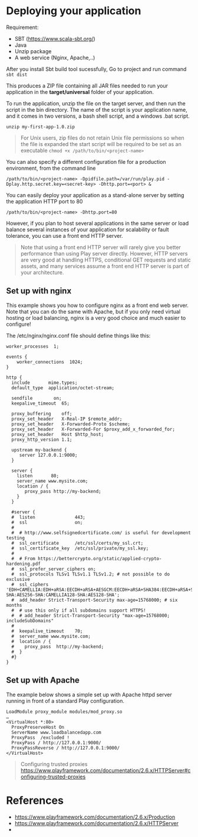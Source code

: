 # Deploying your application

Requirement:

- SBT (https://www.scala-sbt.org/)
- Java
- Unzip package
- A web service (Nginx, Apache,..)

After you install Sbt build tool sucessfully, Go to project and run command `sbt dist`

This produces a ZIP file containing all JAR files needed to run your application in the **target/universal** folder of your application.

To run the application, unzip the file on the target server, and then run the script in the bin directory. The name of the script is your application name, and it comes in two versions, a bash shell script, and a windows .bat script.

```
unzip my-first-app-1.0.zip
```

> For Unix users, zip files do not retain Unix file permissions so when the file is expanded the start script will be required to be set as an executable `chmod +x /path/to/bin/<project-name>`

You can also specify a different configuration file for a production environment, from the command line

```
/path/to/bin/<project-name> -Dpidfile.path=/var/run/play.pid -Dplay.http.secret.key=<secret-key> -Dhttp.port=<port> &
```

You can easily deploy your application as a stand-alone server by setting the application HTTP port to 80

```
/path/to/bin/<project-name> -Dhttp.port=80
```

However, if you plan to host several applications in the same server or load balance several instances of your application for scalability or fault tolerance, you can use a front end HTTP server.

> Note that using a front end HTTP server will rarely give you better performance than using Play server directly. However, HTTP servers are very good at handling HTTPS, conditional GET requests and static assets, and many services assume a front end HTTP server is part of your architecture.

## Set up with nginx

This example shows you how to configure nginx as a front end web server. Note that you can do the same with Apache, but if you only need virtual hosting or load balancing, nginx is a very good choice and much easier to configure!

The /etc/nginx/nginx.conf file should define things like this:

```
worker_processes  1;

events {
    worker_connections  1024;
}

http {
  include       mime.types;
  default_type  application/octet-stream;

  sendfile        on;
  keepalive_timeout  65;

  proxy_buffering    off;
  proxy_set_header   X-Real-IP $remote_addr;
  proxy_set_header   X-Forwarded-Proto $scheme;
  proxy_set_header   X-Forwarded-For $proxy_add_x_forwarded_for;
  proxy_set_header   Host $http_host;
  proxy_http_version 1.1;

  upstream my-backend {
     server 127.0.0.1:9000;
  }

  server {
    listen       80;
    server_name www.mysite.com;
    location / {
       proxy_pass http://my-backend;
    }
  }

  #server {
  #  listen               443;
  #  ssl                  on;
  #
  #  # http://www.selfsignedcertificate.com/ is useful for development testing
  #  ssl_certificate      /etc/ssl/certs/my_ssl.crt;
  #  ssl_certificate_key  /etc/ssl/private/my_ssl.key;
  #
  #  # From https://bettercrypto.org/static/applied-crypto-hardening.pdf
  #  ssl_prefer_server_ciphers on;
  #  ssl_protocols TLSv1 TLSv1.1 TLSv1.2; # not possible to do exclusive
  #  ssl_ciphers 'EDH+CAMELLIA:EDH+aRSA:EECDH+aRSA+AESGCM:EECDH+aRSA+SHA384:EECDH+aRSA+SHA256:EECDH:+CAMELLIA256:+AES256:+CAMELLIA128:+AES128:+SSLv3:!aNULL:!eNULL:!LOW:!3DES:!MD5:!EXP:!PSK:!DSS:!RC4:!SEED:!ECDSA:CAMELLIA256-SHA:AES256-SHA:CAMELLIA128-SHA:AES128-SHA';
  #  add_header Strict-Transport-Security max-age=15768000; # six months
  #  # use this only if all subdomains support HTTPS!
  #  # add_header Strict-Transport-Security "max-age=15768000; includeSubDomains"
  #
  #  keepalive_timeout    70;
  #  server_name www.mysite.com;
  #  location / {
  #    proxy_pass  http://my-backend;
  #  }
  #}
}
```

## Set up with Apache

The example below shows a simple set up with Apache httpd server running in front of a standard Play configuration.

```
LoadModule proxy_module modules/mod_proxy.so
…
<VirtualHost *:80>
  ProxyPreserveHost On
  ServerName www.loadbalancedapp.com
  ProxyPass  /excluded !
  ProxyPass / http://127.0.0.1:9000/
  ProxyPassReverse / http://127.0.0.1:9000/
</VirtualHost>
```

> Configuring trusted proxies https://www.playframework.com/documentation/2.6.x/HTTPServer#configuring-trusted-proxies

# References

- https://www.playframework.com/documentation/2.6.x/Production
- https://www.playframework.com/documentation/2.6.x/HTTPServer
-

